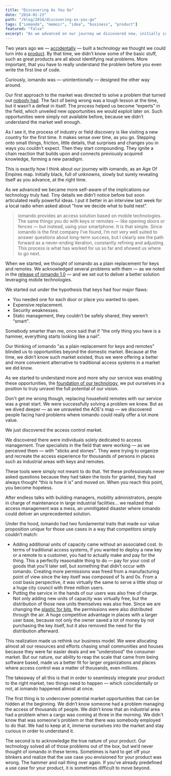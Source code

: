 ```yaml
---
title: "Discovering As You Go"
date: "2014-01-23"
path: "/blog/2014/discovering-as-you-go"
tags: ["iomando", "memoir", "idea", "business", "product"]
featured: "false"
excerpt: "As we advanced on our journey we discovered new, initially invisible markets to serve, where our product was a better fit. The hardest part though was acknowledging that our initial product ideas were not optimal."
---
```


Two years ago we — [accidentally](/blog/2013/iomando-prologue) — built a technology we thought we could turn into a [product](/blog/2013/iomando-10). By that time, we didn’t know some of the basic stuff, such as great products are all about identifying real problems. More important, that you have to really understand the problem before you even write the first line of code.

Curiously, iomando was — unintentionally — designed the other way around.

Our first approach to the market was directed to solve a problem that turned out [nobody had](/blog/2013/pivoting-iomando). The fact of being wrong was a tough lesson at the time, but it wasn’t a defeat in itself. The process helped us become “experts” in the field, which unveiled new opportunities we would exploit later on. Such opportunities were simply not available before, because we didn’t understand the market well enough.

As I see it, the process of industry or field discovery is like visiting a new country for the first time. It makes sense over time, as you go. Stepping onto small things, friction, little details, that surprises and changes you in ways you couldn't expect. Then they start compounding. They ignite a chain reaction that builds upon and connects previously acquired knowledge, forming a new paradigm.

This is exactly how I think about our journey with iomando, as an Age Of Empires map. Initially black, full of unknowns, slowly but surely revealing itself as you advance, at the right time.

As we advanced we became more self-aware of the implications our technology truly had. Tiny details we didn’t notice before but soon articulated really powerful ideas. I put it better in an interview last week for a local radio when asked about "how we decide what to build next".

> iomando provides an access solution based on mobile technologies. The same things you do with keys or remotes — like opening doors or fences — but instead, using your smartphone. It is that simple. Since iomando is the first company I’ve found, I’m not very well suited to answer questions about long-term success, but I clearly see the path forward as a never-ending iteration, constantly refining and adjusting. This process is what has worked for us so far and showed us where to go next.

When we started, we thought of iomando as a plain replacement for keys and remotes. We acknowledged several problems with them — as we noted in the [release of iomando 1.0](/blog/2013/iomando-10) — and we set out to deliver a better solution leveraging mobile technologies.

We started out under the hypothesis that keys had four major flaws:

* You needed one for each door or place you wanted to open.
* Expensive replacement.
* Security weaknesses.
* Static management, they couldn’t be safely shared, they weren’t “smart".

Somebody smarter than me, once said that if "the only thing you have is a hammer, everything starts looking like a nail".

Our thinking of iomando "as a plain replacement for keys and remotes" blinded us to opportunities beyond the domestic market. Because at the time, we didn’t know such market existed, thus we were offering a better and more convenient alternative to traditional access systems in a market we did know.

As we started to understand more and more why our service was enabling these opportunities, the [foundation of our technology](/blog/2013/betting-on-cellular), we put ourselves in a position to truly unravel the full potential of our vision.

Don't get me wrong though, replacing household remotes with our service was a great start. We were successfully solving a problem we knew. But as we dived deeper — as we unraveled the AOE's map — we discovered people facing hard problems where iomando could really offer a lot more value.

We just discovered the access control market.

We discovered there were individuals solely dedicated to access management. True specialists in the field that were working — as we perceived them — with "sticks and stones". They were trying to organize and recreate the access experience for thousands of persons in places such as industrial areas with keys and remotes.

These tools were simply not meant to do that. Yet these professionals never asked questions because they had taken the tools for granted, they had always thought “this is how it is” and moved on. When you reach this point, you become hopeless.

After endless talks with building managers, mobility administrators, people in charge of maintenance in large industrial facilities… we realized that access management was a mess, an unmitigated disaster where iomando could deliver an unprecedented solution.

Under the hood, iomando had two fundamental traits that made our value proposition unique for those use cases in a way that competitors simply couldn’t match:

* Adding additional units of capacity came without an associated cost. In terms of traditional access systems, if you wanted to deploy a new key or a remote to a customer, you had to actually make and pay for the thing. This a perfectly reasonable thing to do — pay for your cost of goods that you'll later sell, but something that didn’t occur with iomando. Creating more permissions was freed from a manufacturing point of view since the key itself was composed of 1s and 0s. From a cost basis perspective, it was virtually the same to serve a little shop or a huge city council with three million users.
* Putting the service in the hands of our users was also free of charge. Not only adding new units of capacity was virtually free, but the distribution of those new units themselves was also free. Since we are changing the [plastic for bits](/blog/2014/plastic-bits), the permissions were also distributed through the air. A huge competitive advantage in places with a larger user base, because not only the owner saved a lot of money by not purchasing the key itself, but it also removed the need for the distribution afterward.

This realization made us rethink our business model. We were allocating almost all our resources and efforts chasing small communities and houses because they were far easier deals and we "understood" the consumer market. But our nature, our ability to reap the scale that came from being software based, made us a better fit for larger organizations and places where access control was a matter of thousands, even millions.

The takeaway of all this is that in order to seamlessly integrate your product to the right market, two things need to happen — which coincidentally or not, at iomando happened almost at once.

The first thing is to undercover potential market opportunities that can be hidden at the beginning. We didn’t know someone had a problem managing the access of thousands of people. We didn’t know that an industrial area had a problem when a cargo was coming at three in the morning. We didn't know that was someone's problem or that there was somebody employed to do that. We had to keep at it, immerse ourselves into the market and stay curious in order to understand it.

The second is to acknowledge the true nature of your product. Our technology solved all of those problems out of the box, but we’d never thought of iomando in these terms. Sometimes is hard to get off your blinkers and realize that the use case you envisioned for your product was wrong. The hammer and nail thing over again. If you've already predefined a use case for your product, it is sometimes difficult to move beyond.